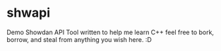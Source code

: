 # shwapi
Demo Showdan API Tool written to help me learn C++
feel free to bork, borrow, and steal from anything you wish here. 
:D
